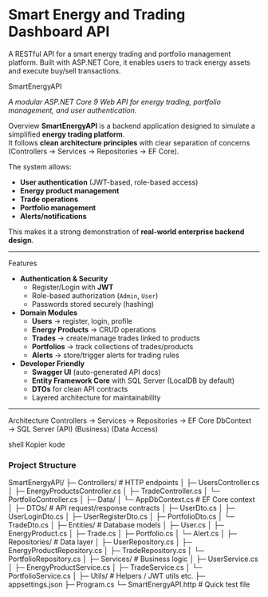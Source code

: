 # Smart Energy and Trading Dashboard API
A RESTful API for a smart energy trading and portfolio management platform. Built with ASP.NET Core, it enables users to track energy assets and execute buy/sell transactions.

SmartEnergyAPI  

_A modular ASP.NET Core 9 Web API for energy trading, portfolio management, and user authentication._

 Overview
**SmartEnergyAPI** is a backend application designed to simulate a simplified **energy trading platform**.  
It follows **clean architecture principles** with clear separation of concerns (Controllers → Services → Repositories → EF Core).  

The system allows:
- **User authentication** (JWT-based, role-based access)
- **Energy product management**
- **Trade operations**
- **Portfolio management**
- **Alerts/notifications**

This makes it a strong demonstration of **real-world enterprise backend design**.

---

 Features
- **Authentication & Security**
  - Register/Login with **JWT**
  - Role-based authorization (`Admin`, `User`)
  - Passwords stored securely (hashing)
- **Domain Modules**
  - **Users** → register, login, profile
  - **Energy Products** → CRUD operations
  - **Trades** → create/manage trades linked to products
  - **Portfolios** → track collections of trades/products
  - **Alerts** → store/trigger alerts for trading rules
- **Developer Friendly**
  - **Swagger UI** (auto-generated API docs)
  - **Entity Framework Core** with SQL Server (LocalDB by default)
  - **DTOs** for clean API contracts
  - Layered architecture for maintainability

---

 Architecture
Controllers → Services → Repositories → EF Core DbContext → SQL Server
(API) (Business) (Data Access)

shell
Kopier kode

### Project Structure
SmartEnergyAPI/
├─ Controllers/ # HTTP endpoints
│ ├─ UsersController.cs
│ ├─ EnergyProductsController.cs
│ ├─ TradeController.cs
│ └─ PortfolioController.cs
│
├─ Data/
│ └─ AppDbContext.cs # EF Core context
│
├─ DTOs/ # API request/response contracts
│ ├─ UserDto.cs
│ ├─ UserLoginDto.cs
│ ├─ UserRegisterDto.cs
│ ├─ PortfolioDto.cs
│ └─ TradeDto.cs
│
├─ Entities/ # Database models
│ ├─ User.cs
│ ├─ EnergyProduct.cs
│ ├─ Trade.cs
│ ├─ Portfolio.cs
│ └─ Alert.cs
│
├─ Repositories/ # Data layer
│ ├─ UserRepository.cs
│ ├─ EnergyProductRepository.cs
│ ├─ TradeRepository.cs
│ └─ PortfolioRepository.cs
│
├─ Services/ # Business logic
│ ├─ UserService.cs
│ ├─ EnergyProductService.cs
│ ├─ TradeService.cs
│ └─ PortfolioService.cs
│
├─ Utils/ # Helpers / JWT utils etc.
├─ appsettings.json
├─ Program.cs
└─ SmartEnergyAPI.http # Quick test file

